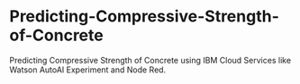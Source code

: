 # Predicting-Compressive-Strength-of-Concrete
Predicting Compressive Strength of Concrete using IBM Cloud Services like Watson AutoAI Experiment and Node Red.
